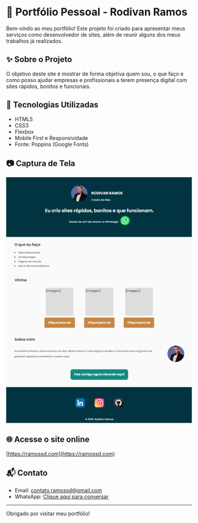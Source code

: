 # 📌 Portfólio Pessoal - Rodivan Ramos

Bem-vindo ao meu portfólio! Este projeto foi criado para apresentar meus serviços como desenvolvedor de sites, além de reunir alguns dos meus trabalhos já realizados.

## ✨ Sobre o Projeto

O objetivo deste site é mostrar de forma objetiva quem sou, o que faço e como posso ajudar empresas e profissionais a terem presença digital com sites rápidos, bonitos e funcionais.

## 🚀 Tecnologias Utilizadas
- HTML5
- CSS3
- Flexbox
- Mobile First e Responsividade
- Fonte: Poppins (Google Fonts)

## 📷 Captura de Tela
![Screenshot do site](/VitrinePessoal/src/image/PrintdoSite.png)

## 🌐 Acesse o site online
[https://ramossd.com](https://ramossd.com)

## 📬 Contato
- Email: contato.ramossd@gmail.com
- WhatsApp: [Clique aqui para conversar](https://wa.me/5541999160389)

---

Obrigado por visitar meu portfólio!

